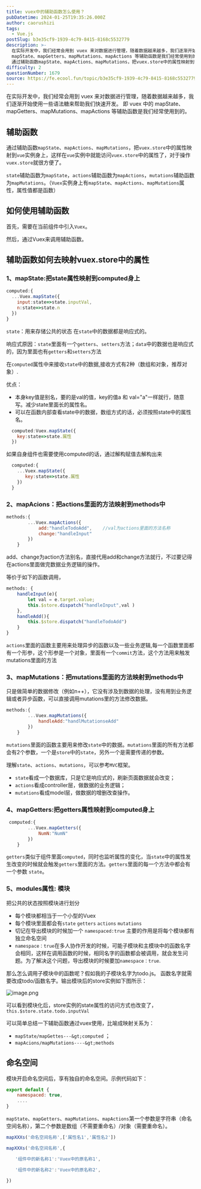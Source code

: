 ```yaml
---
title: vuex中的辅助函数怎么使用？
pubDatetime: 2024-01-25T19:35:26.000Z
author: caorushizi
tags:
  - Vue.js
postSlug: b3e35cf9-1939-4c79-8415-8168c5532779
description: >-
  在实际开发中，我们经常会用到 vuex 来对数据进行管理，随着数据越来越多，我们逐渐开始使用一些语法糖来帮助我们快速开发。 即 vuex 中的
  mapState、mapGetters、mapMutations、mapActions 等辅助函数是我们经常使用到的。 辅助函数
  通过辅助函数mapState、mapActions、mapMutations，把vuex.store中的属性映射到vue实例身
difficulty: 2
questionNumber: 1679
source: https://fe.ecool.fun/topic/b3e35cf9-1939-4c79-8415-8168c5532779
---
```


在实际开发中，我们经常会用到 vuex 来对数据进行管理，随着数据越来越多，我们逐渐开始使用一些语法糖来帮助我们快速开发。 即 vuex 中的 mapState、mapGetters、mapMutations、mapActions 等辅助函数是我们经常使用到的。

## 辅助函数

通过辅助函数`mapState`、`mapActions`、`mapMutations`，把`vuex.store`中的属性映射到`vue`实例身上，这样在`vue`实例中就能访问`vuex.store`中的属性了，对于操作`vuex.store`就很方便了。

`state`辅助函数为`mapState`，`actions`辅助函数为`mapActions`，`mutations`辅助函数为`mapMutations`。（`Vuex`实例身上有`mapState`、`mapActions`、`mapMutations`属性，属性值都是函数）

## 如何使用辅助函数

首先，需要在当前组件中引入`Vuex`。

然后，通过Vuex来调用辅助函数。

## 辅助函数如何去映射vuex.store中的属性

### 1、mapState:把state属性映射到computed身上

```js
computed:{
  ...Vuex.mapState({
    input:state=>state.inputVal,
    n:state=>state.n
  })   
}

```

`state`：用来存储公共的状态  在`state`中的数据都是响应式的。

响应式原因：`state`里面有一个`getters`、`setters`方法；`data`中的数据也是响应式的，因为里面也有`getters`和`setters`方法

在`computed`属性中来接收`state`中的数据,接收方式有2种（数组和对象，推荐对象）.

优点：

*   本身key值是别名，要的是val的值，key的值a 和 val="a"一样就行，随意写。减少state里面长的属性名。
*   可以在函数内部查看state中的数据，数组方式的话，必须按照state中的属性名。

```js
  computed:Vuex.mapState({
    key:state=>state.属性
  })
```

如果自身组件也需要使用computed的话，通过解构赋值去解构出来

```js
  computed:{
    ...Vuex.mapState({
       key:state=>state.属性
    })
  }
```

### 2、mapAcions：把actions里面的方法映射到methods中

```js
methods:{
        ...Vuex.mapActions({
            add:"handleTodoAdd",    //val为actions里面的方法名称
            change:"handleInput"     
        })
    }

```

add、change为action方法别名，直接代用add和change方法就行，不过要记得在actions里面做完数据业务逻辑的操作。

等价于如下的函数调用，

```js
methods: {
	handleInput(e){           
		let val = e.target.value;
		this.$store.dispatch("handleInput",val )
	},
	handleAdd(){
		this.$store.dispatch("handleTodoAdd")
	}
}

```

`actions`里面的函数主要用来处理异步的函数以及一些业务逻辑,每一个函数里面都有一个形参，这个形参是一个对象，里面有一个`commit`方法，这个方法用来触发mutations里面的方法

### 3、mapMutations：把mutations里面的方法映射到methods中

只是做简单的数据修改（例如n++），它没有涉及到数据的处理，没有用到业务逻辑或者异步函数，可以直接调用mutations里的方法修改数据。

```js
methods:{
        ...Vuex.mapMutations({
            handleAdd:"handlMutationseAdd"
        })
    }

```

`mutations`里面的函数主要用来修改`state`中的数据。`mutations`里面的所有方法都会有2个参数，一个是`store`中的`state`，另外一个是需要传递的参数。

理解`state`、`actions`、`mutations`，可以参考`MVC`框架。

*   `state`看成一个数据库，只是它是响应式的，刷新页面数据就会改变；
*   `actions`看成controller层，做数据的业务逻辑；
*   `mutations`看成model层，做数据的增删改查操作。

### 4、mapGetters:把getters属性映射到computed身上

```js
 computed:{
        ...Vuex.mapGetters({
            NumN:"NumN"
        })
    }

```

`getters`类似于组件里面`computed`，同时也监听属性的变化，当`state`中的属性发生改变的时候就会触发`getters`里面的方法。`getters`里面的每一个方法中都会有一个参数 `state`。

### 5、modules属性:  模块

把公共的状态按照模块进行划分

* 每个模块都相当于一个小型的Vuex
* 每个模块里面都会有`state` `getters` `actions` `mutations`
* 切记在导出模块的时候加一个 `namespaced:true` 主要的作用是将每个模块都有独立命名空间
* `namespace：true`在多人协作开发的时候，可能子模块和主模块中的函数名字会相同，这样在调用函数的时候，相同名字的函数都会被调用，就会发生问题。为了解决这个问题，导出模块的时候要加`namespace：true`.

那么怎么调用子模块中的函数呢？假如我的子模块名字为todo.js。 函数名字就需要改成todo/函数名字。输出模块后的store实例如下图所示：

![image.png](https://static.ecool.fun//article/00e48252-2d3b-4dd5-9a39-97112785b566.png)

可以看到模块化后，store实例的state属性的访问方式也改变了，`this.$store.state.todo.inputVal`

可以简单总结一下辅助函数通过vuex使用，比喻成映射关系为：

*   `mapState/mapGettes---&gt;computed` ；
*   `mapAcions/mapMutations----&gt;methods`

## 命名空间

模块开启命名空间后，享有独自的命名空间。示例代码如下：

```js
export default {
	namespaced: true,
	....
}
```

`mapState`、`mapGetters`、`mapMutations`、`mapActions`第一个参数是字符串（命名空间名称），第二个参数是数组（不需要重命名）/对象（需要重命名）。

```js
mapXXXs('命名空间名称',['属性名1','属性名2'])

mapXXXs('命名空间名称',{

　　'组件中的新名称1':'Vuex中的原名称1',

　　'组件中的新名称2':'Vuex中的原名称2',

})
```
